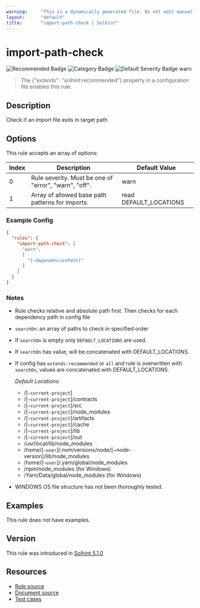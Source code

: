 ```yaml
---
warning:     "This is a dynamically generated file. Do not edit manually."
layout:      "default"
title:       "import-path-check | Solhint"
---
```


# import-path-check
![Recommended Badge](https://img.shields.io/badge/-Recommended-brightgreen)
![Category Badge](https://img.shields.io/badge/-Miscellaneous-informational)
![Default Severity Badge warn](https://img.shields.io/badge/Default%20Severity-warn-yellow)
> The {"extends": "solhint:recommended"} property in a configuration file enables this rule.


## Description
Check if an import file exits in target path

## Options
This rule accepts an array of options:

| Index | Description                                           | Default Value          |
| ----- | ----------------------------------------------------- | ---------------------- |
| 0     | Rule severity. Must be one of "error", "warn", "off". | warn                   |
| 1     | Array of allowed base path patterns for imports.      | read DEFAULT_LOCATIONS |


### Example Config
```json
{
  "rules": {
    "import-path-check": [
      "warn",
      [
        "[~dependenciesPath]"
      ]
    ]
  }
}
```

### Notes
- Rule checks relative and absolute path first. Then checks for each dependency path in config file
- `searchOn`: an array of paths to check in specified order
- If `searchOn` is empty only `DEFAULT_LOCATIONS` are used.
- If `searchOn` has value, will be concatenated with DEFAULT_LOCATIONS.
- If config has `extends:recommended` or `all` and rule is overwritten with `searchOn`, values are concatenated with DEFAULT_LOCATIONS.

     *Default Locations:*
    - /[`~current-project`]
    - /[`~current-project`]/contracts
    - /[`~current-project`]/src
    - /[`~current-project`]/node_modules
    - /[`~current-project`]/artifacts
    - /[`~current-project`]/cache
    - /[`~current-project`]/lib
    - /[`~current-project`]/out
    - /usr/local/lib/node_modules
    - /home/[`~user`]/.nvm/versions/node/[~node-version]/lib/node_modules
    - /home/[`~user`]/.yarn/global/node_modules
    - /npm/node_modules (for Windows)
    - /Yarn/Data/global/node_modules (for Windows)
- WINDOWS OS file structure has not been thoroughly tested.

## Examples
This rule does not have examples.

## Version
This rule was introduced in [Solhint 5.1.0](https://github.com/protofire/solhint/blob/v5.1.0)

## Resources
- [Rule source](https://github.com/protofire/solhint/blob/master/lib/rules/miscellaneous/import-path-check.js)
- [Document source](https://github.com/protofire/solhint/blob/master/docs/rules/miscellaneous/import-path-check.md)
- [Test cases](https://github.com/protofire/solhint/blob/master/test/rules/miscellaneous/import-path-check.js)
